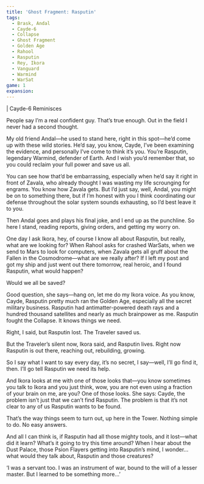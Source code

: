 ```yaml
---
title: 'Ghost Fragment: Rasputin'
tags: 
  - Brask, Andal
  - Cayde-6
  - Collapse
  - Ghost Fragment
  - Golden Age
  - Rahool
  - Rasputin
  - Rey, Ikora
  - Vanguard
  - Warmind
  - WarSat
game: 1
expansion:
---
```


\| Cayde-6 Reminisces

People say I’m a real confident guy. That’s true enough. Out in the field I never had a second thought.

My old friend Andal—he used to stand here, right in this spot—he’d come up with these wild stories. He’d say, you know, Cayde, I’ve been examining the evidence, and personally I’ve come to think it’s you. You’re Rasputin, legendary Warmind, defender of Earth. And I wish you’d remember that, so you could reclaim your full power and save us all.

You can see how that’d be embarrassing, especially when he’d say it right in front of Zavala, who already thought I was wasting my life scrounging for engrams. You know how Zavala gets. But I’d just say, well, Andal, you might be on to something there, but if I’m honest with you I think coordinating our defense throughout the solar system sounds exhausting, so I’d best leave it to you.

Then Andal goes and plays his final joke, and I end up as the punchline. So here I stand, reading reports, giving orders, and getting my worry on.

One day I ask Ikora, hey, of course I know all about Rasputin, but really, what are we looking for? When Rahool asks for crashed WarSats, when we send  to Mars to look for computers, when Zavala gets all gruff about the Fallen in the Cosmodrome—what are we really after? If I left my post and got my ship and just went out there tomorrow, real heroic, and I found Rasputin, what would happen?

Would we all be saved?

Good question, she says—hang on, let me do my Ikora voice. As you know, Cayde, Rasputin pretty much ran the Golden Age, especially all the secret military business. Rasputin had antimatter-powered death rays and a hundred thousand satellites and nearly as much brainpower as me. Rasputin fought the Collapse. It knows things we need.

Right, I said, but Rasputin lost. The Traveler saved us.

But the Traveler’s silent now, Ikora said, and Rasputin lives. Right now Rasputin is out there, reaching out, rebuilding, growing.

So I say what I want to say every day, it’s no secret, I say—well, I’ll go find it, then. I’ll go tell Rasputin we need its help.

And Ikora looks at me with one of those looks that—you know sometimes you talk to Ikora and you just think, wow, you are not even using a fraction of your brain on me, are you? One of those looks. She says: Cayde, the problem isn’t just that we can’t find Rasputin. The problem is that it’s not clear to any of us Rasputin wants to be found.

That’s the way things seem to turn out, up here in the Tower. Nothing simple to do. No easy answers.

And all I can think is, if Rasputin had all those mighty tools, and it lost—what did it learn? What’s it going to try this time around? When I hear about the Dust Palace, those Psion Flayers getting into Rasputin’s mind, I wonder... what would they talk about, Rasputin and those creatures?

‘I was a servant too. I was an instrument of war, bound to the will of a lesser master. But I learned to be something more…’
